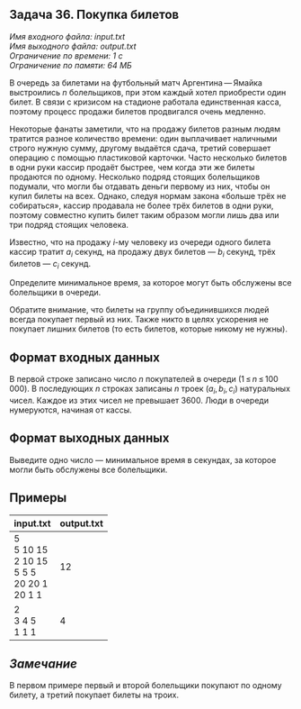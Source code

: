 
## Задача 36. Покупка билетов

*Имя входного файла:  input.txt  
Имя выходного файла:  output.txt  
Ограничение по времени: 1 с  
Ограничение по памяти: 64 МБ*  

В очередь за билетами на футбольный матч  Аргентина — Ямайка  выстроились  _n_ болельщиков, при этом каждый хотел приобрести один билет. В связи с кризисом на стадионе работала единственная касса, поэтому процесс продажи билетов продвигался очень медленно.

Некоторые фанаты заметили, что на продажу билетов разным людям тратится разное количество времени: один выплачивает наличными строго нужную сумму, другому выдаётся сдача, третий совершает операцию с помощью пластиковой карточки. Часто несколько билетов в одни руки кассир продаёт быстрее, чем когда эти же билеты продаются по одному. Несколько подряд стоящих болельщиков подумали, что могли бы отдавать деньги первому из них, чтобы он купил билеты на всех. Однако, следуя нормам закона «больше трёх не собираться», кассир продавала не более трёх билетов в одни руки, поэтому совместно купить билет таким образом могли лишь два или три подряд стоящих человека.

Известно, что на продажу  _i_-му человеку из очереди одного билета кассир тратит  _a_$_i$ секунд, на продажу двух билетов —  _b_$_i$ секунд, трёх билетов —  _c_$_i$ секунд.

Определите минимальное время, за которое могут быть обслужены все болельщики в очереди.

Обратите внимание, что билеты на группу объединившихся людей всегда покупает первый из них. Также никто в целях ускорения не покупает лишних билетов (то есть билетов, которые никому не нужны).

## Формат входных данных

В первой строке записано число _n_  покупателей в очереди (1 ≤ _n_ ≤ 100 000). В последующих  _n_ строках записаны  _n_ троек  (_a_$_i$, _b_$_i$, _c_$_i$)  натуральных чисел. Каждое из этих чисел не превышает 3600. Люди в очереди нумеруются, начиная от кассы.

## Формат выходных данных

Выведите одно число — минимальное время в секундах, за которое могли быть обслужены все болельщики.

## Примеры

|                       input.txt                       | output.txt |
|:----------------------------------------------------- |:---------- |
| 5<br>5 10 15<br>2 10 15<br>5 5 5<br>20 20 1<br>20 1 1 | 12         |
| 2<br>3 4 5<br>1 1 1                                   | 4          |

## _Замечание_

В первом примере первый и второй болельщики покупают по одному билету, а третий покупает билеты на троих.

